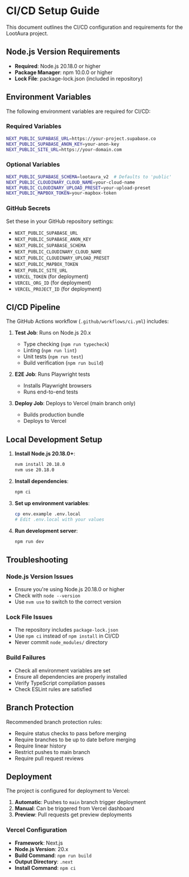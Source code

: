 # CI/CD Setup Guide

This document outlines the CI/CD configuration and requirements for the LootAura project.

## Node.js Version Requirements

- **Required**: Node.js 20.18.0 or higher
- **Package Manager**: npm 10.0.0 or higher
- **Lock File**: package-lock.json (included in repository)

## Environment Variables

The following environment variables are required for CI/CD:

### Required Variables
```bash
NEXT_PUBLIC_SUPABASE_URL=https://your-project.supabase.co
NEXT_PUBLIC_SUPABASE_ANON_KEY=your-anon-key
NEXT_PUBLIC_SITE_URL=https://your-domain.com
```

### Optional Variables
```bash
NEXT_PUBLIC_SUPABASE_SCHEMA=lootaura_v2  # Defaults to 'public'
NEXT_PUBLIC_CLOUDINARY_CLOUD_NAME=your-cloud-name
NEXT_PUBLIC_CLOUDINARY_UPLOAD_PRESET=your-upload-preset
NEXT_PUBLIC_MAPBOX_TOKEN=your-mapbox-token
```

### GitHub Secrets
Set these in your GitHub repository settings:

- `NEXT_PUBLIC_SUPABASE_URL`
- `NEXT_PUBLIC_SUPABASE_ANON_KEY`
- `NEXT_PUBLIC_SUPABASE_SCHEMA`
- `NEXT_PUBLIC_CLOUDINARY_CLOUD_NAME`
- `NEXT_PUBLIC_CLOUDINARY_UPLOAD_PRESET`
- `NEXT_PUBLIC_MAPBOX_TOKEN`
- `NEXT_PUBLIC_SITE_URL`
- `VERCEL_TOKEN` (for deployment)
- `VERCEL_ORG_ID` (for deployment)
- `VERCEL_PROJECT_ID` (for deployment)

## CI/CD Pipeline

The GitHub Actions workflow (`.github/workflows/ci.yml`) includes:

1. **Test Job**: Runs on Node.js 20.x
   - Type checking (`npm run typecheck`)
   - Linting (`npm run lint`)
   - Unit tests (`npm run test`)
   - Build verification (`npm run build`)

2. **E2E Job**: Runs Playwright tests
   - Installs Playwright browsers
   - Runs end-to-end tests

3. **Deploy Job**: Deploys to Vercel (main branch only)
   - Builds production bundle
   - Deploys to Vercel

## Local Development Setup

1. **Install Node.js 20.18.0+**:
   ```bash
   nvm install 20.18.0
   nvm use 20.18.0
   ```

2. **Install dependencies**:
   ```bash
   npm ci
   ```

3. **Set up environment variables**:
   ```bash
   cp env.example .env.local
   # Edit .env.local with your values
   ```

4. **Run development server**:
   ```bash
   npm run dev
   ```

## Troubleshooting

### Node.js Version Issues
- Ensure you're using Node.js 20.18.0 or higher
- Check with `node --version`
- Use `nvm use` to switch to the correct version

### Lock File Issues
- The repository includes `package-lock.json`
- Use `npm ci` instead of `npm install` in CI/CD
- Never commit `node_modules/` directory

### Build Failures
- Check all environment variables are set
- Ensure all dependencies are properly installed
- Verify TypeScript compilation passes
- Check ESLint rules are satisfied

## Branch Protection

Recommended branch protection rules:

- Require status checks to pass before merging
- Require branches to be up to date before merging
- Require linear history
- Restrict pushes to main branch
- Require pull request reviews

## Deployment

The project is configured for deployment to Vercel:

1. **Automatic**: Pushes to `main` branch trigger deployment
2. **Manual**: Can be triggered from Vercel dashboard
3. **Preview**: Pull requests get preview deployments

### Vercel Configuration

- **Framework**: Next.js
- **Node.js Version**: 20.x
- **Build Command**: `npm run build`
- **Output Directory**: `.next`
- **Install Command**: `npm ci`
